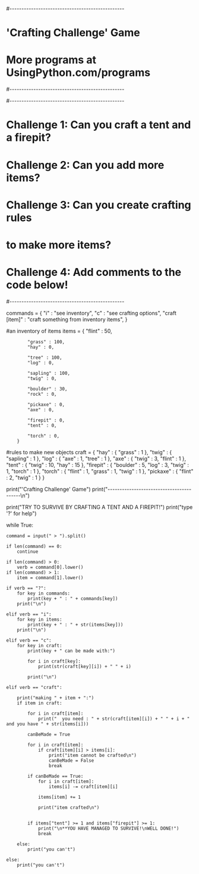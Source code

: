 #------------------------------------------------
# 'Crafting Challenge' Game
# More programs at UsingPython.com/programs
#------------------------------------------------

#------------------------------------------------
# Challenge 1: Can you craft a tent and a firepit?
# Challenge 2: Can you add more items?
# Challenge 3: Can you create crafting rules
#                   to make more items?
# Challenge 4: Add comments to the code below!
#------------------------------------------------

commands = {
                "i" : "see inventory",
                "c" : "see crafting options",
                "craft [item]" : "craft something from inventory items",
           }

#an inventory of items
items = {
            "flint" : 50,

            "grass" : 100,
            "hay" : 0,

            "tree" : 100,
            "log" : 0,

            "sapling" : 100,
            "twig" : 0,

            "boulder" : 30,
            "rock" : 0,

            "pickaxe" : 0,
            "axe" : 0,

            "firepit" : 0,
            "tent" : 0,

            "torch" : 0,
        }

#rules to make new objects
craft = {
            "hay" : { "grass" : 1 },
            "twig" : { "sapling" : 1 },
            "log" : { "axe" : 1, "tree" : 1 },
            "axe" : { "twig" : 3, "flint" : 1 },
            "tent" : { "twig" : 10, "hay" : 15 },
            "firepit" : { "boulder" : 5, "log" : 3, "twig" : 1, "torch" : 1 },
            "torch" : { "flint" : 1, "grass" : 1, "twig" : 1 },
            "pickaxe" : { "flint" : 2, "twig" : 1 }
        }


print("'Crafting Challenge' Game")
print("-----------------------------------------\n")


print("TRY TO SURVIVE BY CRAFTING A TENT AND A FIREPIT!")
print("type '?' for help")

while True:

    command = input(" > ").split()

    if len(command) == 0:
        continue

    if len(command) > 0:
        verb = command[0].lower()
    if len(command) > 1:
        item = command[1].lower()

    if verb == "?":
        for key in commands:
            print(key + " : " + commands[key])
        print("\n")

    elif verb == "i":
        for key in items:
            print(key + " : " + str(items[key]))
        print("\n")

    elif verb == "c":
        for key in craft:
            print(key + " can be made with:")

            for i in craft[key]:
                print(str(craft[key][i]) + " " + i)

            print("\n")
            
    elif verb == "craft":

        print("making " + item + ":") 
        if item in craft:

            for i in craft[item]:
                print("  you need : " + str(craft[item][i]) + " " + i + " and you have " + str(items[i]))

            canBeMade = True

            for i in craft[item]:
                if craft[item][i] > items[i]:
                    print("item cannot be crafted\n")
                    canBeMade = False
                    break
            
            if canBeMade == True:
                for i in craft[item]:
                    items[i] -= craft[item][i]

                items[item] += 1

                print("item crafted\n")


            if items["tent"] >= 1 and items["firepit"] >= 1:
                print("\n**YOU HAVE MANAGED TO SURVIVE!\nWELL DONE!")
                break

        else:
            print("you can't")

    else:
        print("you can't")
